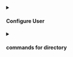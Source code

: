 
<div align="">
  <details>
        <summary> <h4> Configure User </h2> </summary>

To view the Git settings type the command below
~~~
git config –-list
~~~

----

#### add email:

~~~
git config -–global user.email youremail@email.com
~~~

#### add username:

~~~
git config -–global user.name youruserNameGithub
~~~

### To remove user and email:

#### remove email:
~~~
git config -–global -–unset user.email yourEmail@email.com
~~~

#### remove nickname:
~~~
git config -–global -–unset user.name yourUsername
~~~

</details>
</div>


<div align="">
  <details>
        <summary> <h4> commands for directory </h4> </summary>          
<div align="left">
          
list the folders:
~~~git       
ls
~~~

open the directory  
~~~git       
cd nomedapasta/
~~~

create directory:
~~~git
mkdir nomedapastaparacriar
~~~

View hidden directory:
~~~git
ls -a
~~~
          
</div>
</details>
</div>
